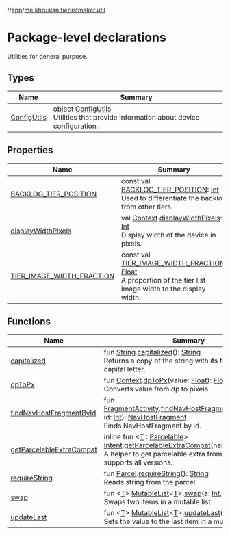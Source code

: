//[app](../../index.md)/[me.khruslan.tierlistmaker.util](index.md)

# Package-level declarations

Utilities for general purpose.

## Types

| Name | Summary |
|---|---|
| [ConfigUtils](-config-utils/index.md) | object [ConfigUtils](-config-utils/index.md)<br>Utilities that provide information about device configuration. |

## Properties

| Name | Summary |
|---|---|
| [BACKLOG_TIER_POSITION](-b-a-c-k-l-o-g_-t-i-e-r_-p-o-s-i-t-i-o-n.md) | const val [BACKLOG_TIER_POSITION](-b-a-c-k-l-o-g_-t-i-e-r_-p-o-s-i-t-i-o-n.md): [Int](https://kotlinlang.org/api/latest/jvm/stdlib/kotlin/-int/index.html)<br>Used to differentiate the backlog from other tiers. |
| [displayWidthPixels](display-width-pixels.md) | val [Context](https://developer.android.com/reference/kotlin/android/content/Context.html).[displayWidthPixels](display-width-pixels.md): [Int](https://kotlinlang.org/api/latest/jvm/stdlib/kotlin/-int/index.html)<br>Display width of the device in pixels. |
| [TIER_IMAGE_WIDTH_FRACTION](-t-i-e-r_-i-m-a-g-e_-w-i-d-t-h_-f-r-a-c-t-i-o-n.md) | const val [TIER_IMAGE_WIDTH_FRACTION](-t-i-e-r_-i-m-a-g-e_-w-i-d-t-h_-f-r-a-c-t-i-o-n.md): [Float](https://kotlinlang.org/api/latest/jvm/stdlib/kotlin/-float/index.html)<br>A proportion of the tier list image width to the display width. |

## Functions

| Name | Summary |
|---|---|
| [capitalized](capitalized.md) | fun [String](https://kotlinlang.org/api/latest/jvm/stdlib/kotlin/-string/index.html).[capitalized](capitalized.md)(): [String](https://kotlinlang.org/api/latest/jvm/stdlib/kotlin/-string/index.html)<br>Returns a copy of the string with its first letter as a capital letter. |
| [dpToPx](dp-to-px.md) | fun [Context](https://developer.android.com/reference/kotlin/android/content/Context.html).[dpToPx](dp-to-px.md)(value: [Float](https://kotlinlang.org/api/latest/jvm/stdlib/kotlin/-float/index.html)): [Float](https://kotlinlang.org/api/latest/jvm/stdlib/kotlin/-float/index.html)<br>Converts value from dp to pixels. |
| [findNavHostFragmentById](find-nav-host-fragment-by-id.md) | fun [FragmentActivity](https://developer.android.com/reference/kotlin/androidx/fragment/app/FragmentActivity.html).[findNavHostFragmentById](find-nav-host-fragment-by-id.md)(@[IdRes ](https://developer.android.com/reference/kotlin/androidx/annotation/IdRes.html)id: [Int](https://kotlinlang.org/api/latest/jvm/stdlib/kotlin/-int/index.html)): [NavHostFragment](https://developer.android.com/reference/kotlin/androidx/navigation/fragment/NavHostFragment.html)<br>Finds NavHostFragment by id. |
| [getParcelableExtraCompat](get-parcelable-extra-compat.md) | inline fun &lt;[T](get-parcelable-extra-compat.md) : [Parcelable](https://developer.android.com/reference/kotlin/android/os/Parcelable.html)&gt; [Intent](https://developer.android.com/reference/kotlin/android/content/Intent.html).[getParcelableExtraCompat](get-parcelable-extra-compat.md)(name: [String](https://kotlinlang.org/api/latest/jvm/stdlib/kotlin/-string/index.html)): [T](get-parcelable-extra-compat.md)?<br>A helper to get parcelable extra from intent that supports all versions. |
| [requireString](require-string.md) | fun [Parcel](https://developer.android.com/reference/kotlin/android/os/Parcel.html).[requireString](require-string.md)(): [String](https://kotlinlang.org/api/latest/jvm/stdlib/kotlin/-string/index.html)<br>Reads string from the parcel. |
| [swap](swap.md) | fun &lt;[T](swap.md)&gt; [MutableList](https://kotlinlang.org/api/latest/jvm/stdlib/kotlin.collections/-mutable-list/index.html)&lt;[T](swap.md)&gt;.[swap](swap.md)(a: [Int](https://kotlinlang.org/api/latest/jvm/stdlib/kotlin/-int/index.html), b: [Int](https://kotlinlang.org/api/latest/jvm/stdlib/kotlin/-int/index.html))<br>Swaps two items in a mutable list. |
| [updateLast](update-last.md) | fun &lt;[T](update-last.md)&gt; [MutableList](https://kotlinlang.org/api/latest/jvm/stdlib/kotlin.collections/-mutable-list/index.html)&lt;[T](update-last.md)&gt;.[updateLast](update-last.md)(value: [T](update-last.md))<br>Sets the value to the last item in a mutable list. |
